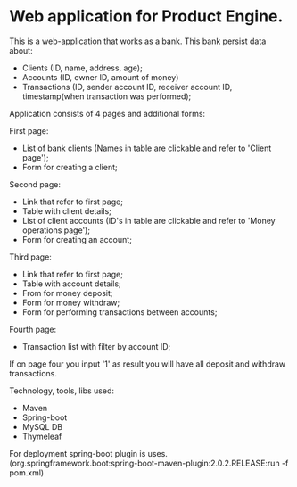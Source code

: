 # Web application for Product Engine.

This is a web-application that works as a bank.
This bank persist data about:
- Clients (ID, name, address, age);
- Accounts (ID, owner ID, amount of money)
- Transactions (ID, sender account ID, receiver account ID, timestamp(when transaction was performed);

Application consists of 4 pages and additional forms:

First page:
- List of bank clients (Names in table are clickable and refer to 'Client page');
- Form for creating a client;

Second page:
- Link that refer to first page;
- Table with client details;
- List of client accounts (ID's in table are clickable and refer to 'Money operations page');
- Form for creating an account;

Third page:
- Link that refer to first page;
- Table with account details;
- From for money deposit;
- Form for money withdraw;
- Form for performing transactions between accounts;

Fourth page:
- Transaction list with filter by account ID;
      
If on page four you input '1' as result you will have all deposit and withdraw transactions.

Technology, tools, libs used:
- Maven
- Spring-boot
- MySQL DB
- Thymeleaf

For deployment spring-boot plugin is uses. (org.springframework.boot:spring-boot-maven-plugin:2.0.2.RELEASE:run -f pom.xml)
